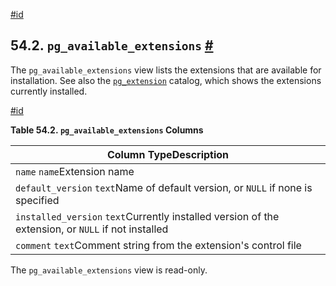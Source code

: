 [#id](#VIEW-PG-AVAILABLE-EXTENSIONS)

## 54.2. `pg_available_extensions` [#](#VIEW-PG-AVAILABLE-EXTENSIONS)

The `pg_available_extensions` view lists the extensions that are available for installation. See also the [`pg_extension`](catalog-pg-extension) catalog, which shows the extensions currently installed.

[#id](#id-1.10.5.6.4)

**Table 54.2. `pg_available_extensions` Columns**

| Column TypeDescription                                                                             |
| -------------------------------------------------------------------------------------------------- |
| `name` `name`Extension name                                                                        |
| `default_version` `text`Name of default version, or `NULL` if none is specified                    |
| `installed_version` `text`Currently installed version of the extension, or `NULL` if not installed |
| `comment` `text`Comment string from the extension's control file                                   |

The `pg_available_extensions` view is read-only.
